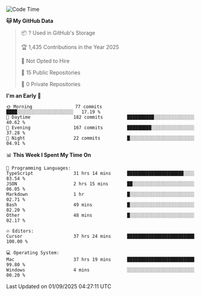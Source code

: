 <!--START_SECTION:waka-->
![Code Time](http://img.shields.io/badge/Code%20Time-7%2C679%20hrs%2044%20mins-blue)

**🐱 My GitHub Data** 

> 📦 ? Used in GitHub's Storage 
 > 
> 🏆 1,435 Contributions in the Year 2025
 > 
> 🚫 Not Opted to Hire
 > 
> 📜 15 Public Repositories 
 > 
> 🔑 0 Private Repositories 
 > 
**I'm an Early 🐤** 

```text
🌞 Morning                77 commits          ████░░░░░░░░░░░░░░░░░░░░░   17.19 % 
🌆 Daytime                182 commits         ██████████░░░░░░░░░░░░░░░   40.62 % 
🌃 Evening                167 commits         █████████░░░░░░░░░░░░░░░░   37.28 % 
🌙 Night                  22 commits          █░░░░░░░░░░░░░░░░░░░░░░░░   04.91 % 
```


📊 **This Week I Spent My Time On** 

```text
💬 Programming Languages: 
TypeScript               31 hrs 14 mins      █████████████████████░░░░   83.54 % 
JSON                     2 hrs 15 mins       ██░░░░░░░░░░░░░░░░░░░░░░░   06.05 % 
Markdown                 1 hr                █░░░░░░░░░░░░░░░░░░░░░░░░   02.71 % 
Bash                     49 mins             █░░░░░░░░░░░░░░░░░░░░░░░░   02.20 % 
Other                    48 mins             █░░░░░░░░░░░░░░░░░░░░░░░░   02.17 % 

🔥 Editors: 
Cursor                   37 hrs 24 mins      █████████████████████████   100.00 % 

💻 Operating System: 
Mac                      37 hrs 19 mins      █████████████████████████   99.80 % 
Windows                  4 mins              ░░░░░░░░░░░░░░░░░░░░░░░░░   00.20 % 
```


 Last Updated on 01/09/2025 04:27:11 UTC
<!--END_SECTION:waka-->

